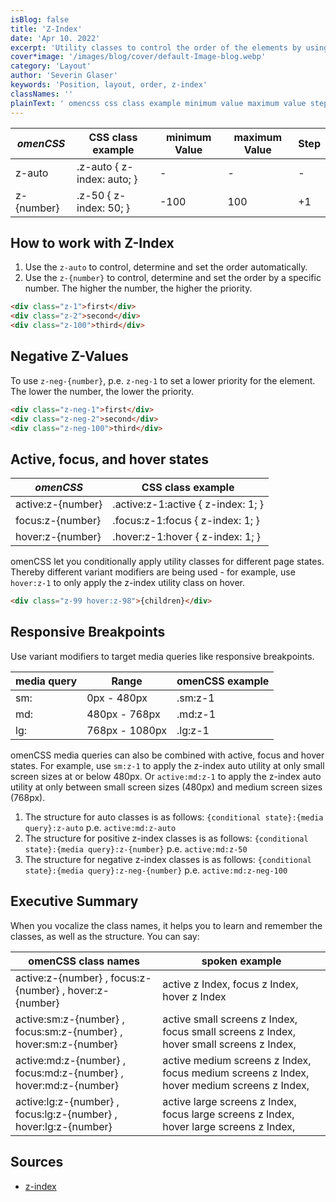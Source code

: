 ```yaml
---
isBlog: false
title: 'Z-Index'
date: 'Apr 10. 2022'
excerpt: 'Utility classes to control the order of the elements by using Z-Index.'
cover*image: '/images/blog/cover/default-Image-blog.webp'
category: 'Layout'
author: 'Severin Glaser'
keywords: 'Position, layout, order, z-index'
classNames: ''
plainText: ' omencss css class example minimum value maximum value step z-auto z-auto z-index: auto; z number z-50 z-index: 50; -100 100 +1 how to work with z-index 1 use the `z-auto` to control determine and set the order automatically 2 use the `z number ` to control determine and set the order by a specific number the higher the number the higher the priority  negative z-values to use `z-neg number ` p e `z-neg-1` to set a lower priority for the element the lower the number the lower the priority  active focus and hover states omencss css class example active:z number active :z-1:active z-index: 1; focus:z number focus :z-1:focus z-index: 1; hover:z number hover :z-1:hover z-index: 1; omencss let you conditionally apply utility classes for different page states thereby different variant modifiers are being used for example use `hover:z-1` to only apply the z-index utility class on hover  responsive breakpoints use variant modifiers to target media queries like responsive breakpoints media query range omencss example sm: 0px 480px sm:z-1 md: 480px 768px md:z-1 lg: 768px 1080px lg:z-1 omencss media queries can also be combined with active focus and hover states for example use `sm:z-1` to apply the z-index auto utility at only small screen sizes at or below 480px or `active:md:z-1` to apply the z-index auto utility at only between small screen sizes 480px and medium screen sizes 768px 1 the structure for auto classes is as follows: ` conditional state : media query :z-auto` p e `active:md:z-auto` 1 the structure for positive z-index classes is as follows: ` conditional state : media query :z number ` p e `active:md:z-50` 1 the structure for negative z-index classes is as follows: ` conditional state : media query :z-neg number ` p e `active:md:z-neg-100` executive summary when you vocalize the class names it helps you to learn and remember the classes as well as the structure you can say: omencss class names spoken example active:z number focus:z number hover:z number active z index focus z index hover z index active:sm:z number focus:sm:z number hover:sm:z number active small screens z index focus small screens z index hover small screens z index active:md:z number focus:md:z number hover:md:z number active medium screens z index focus medium screens z index hover medium screens z index active:lg:z number focus:lg:z number hover:lg:z number active large screens z index focus large screens z index hover large screens z index sources z-index https: developer mozilla org en-us docs web css z-index '
---
```


| _omenCSS_  | CSS class example          | minimum Value | maximum Value | Step |
| ---------- | -------------------------- | ------------- | ------------- | ---- |
| z-auto     | .z-auto { z-index: auto; } | -             | -             | -    |
| z-{number} | .z-50 { z-index: 50; }     | -100          | 100           | +1   |

## How to work with Z-Index

1. Use the `z-auto` to control, determine and set the order automatically.
2. Use the `z-{number}` to control, determine and set the order by a specific number. The higher the number, the higher the priority.

```html
<div class="z-1">first</div>
<div class="z-2">second</div>
<div class="z-100">third</div>
```

## Negative Z-Values

To use `z-neg-{number}`, p.e. `z-neg-1` to set a lower priority for the element. The lower the number, the lower the priority.

```html
<div class="z-neg-1">first</div>
<div class="z-neg-2">second</div>
<div class="z-neg-100">third</div>
```

## Active, focus, and hover states

| _omenCSS_         | CSS class example                   |
| ----------------- | ----------------------------------- |
| active:z-{number} | .active\:z-1:active { z-index: 1; } |
| focus:z-{number}  | .focus\:z-1:focus { z-index: 1; }   |
| hover:z-{number}  | .hover\:z-1:hover { z-index: 1; }   |

omenCSS let you conditionally apply utility classes for different page states. Thereby different variant modifiers are being used - for example, use `hover:z-1` to only apply the z-index utility class on hover.

```html
<div class="z-99 hover:z-98">{children}</div>
```

## Responsive Breakpoints

Use variant modifiers to target media queries like responsive breakpoints.

| media query | Range          | omenCSS example |
| ----------- | -------------- | --------------- |
| sm:         | 0px - 480px    | .sm:z-1         |
| md:         | 480px - 768px  | .md:z-1         |
| lg:         | 768px - 1080px | .lg:z-1         |

omenCSS media queries can also be combined with active, focus and hover states. For example, use `sm:z-1` to apply the z-index auto utility at only small screen sizes at or below 480px. Or `active:md:z-1` to apply the z-index auto utility at only between small screen sizes (480px) and medium screen sizes (768px).

1. The structure for auto classes is as follows: `{conditional state}:{media query}:z-auto` p.e. `active:md:z-auto`
1. The structure for positive z-index classes is as follows: `{conditional state}:{media query}:z-{number}` p.e. `active:md:z-50`
1. The structure for negative z-index classes is as follows: `{conditional state}:{media query}:z-neg-{number}` p.e. `active:md:z-neg-100`

## Executive Summary

When you vocalize the class names, it helps you to learn and remember the classes, as well as the structure. You can say:

| omenCSS class names                                              | spoken example                                                                             |
| ---------------------------------------------------------------- | ------------------------------------------------------------------------------------------ |
| active:z-{number} , focus:z-{number} , hover:z-{number}          | active z Index, focus z Index, hover z Index                                               |
| active:sm:z-{number} , focus:sm:z-{number} , hover:sm:z-{number} | active small screens z Index, focus small screens z Index, hover small screens z Index,    |
| active:md:z-{number} , focus:md:z-{number} , hover:md:z-{number} | active medium screens z Index, focus medium screens z Index, hover medium screens z Index, |
| active:lg:z-{number} , focus:lg:z-{number} , hover:lg:z-{number} | active large screens z Index, focus large screens z Index, hover large screens z Index,    |

## Sources

- [z-index](https://developer.mozilla.org/en-US/docs/Web/CSS/z-index)
